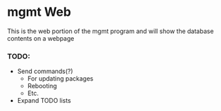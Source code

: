# mgmt Web

This is the web portion of the mgmt program and will show the database contents on a webpage


### TODO:
* Send commands(?)
    * For updating packages
    * Rebooting
    * Etc.
* Expand TODO lists
